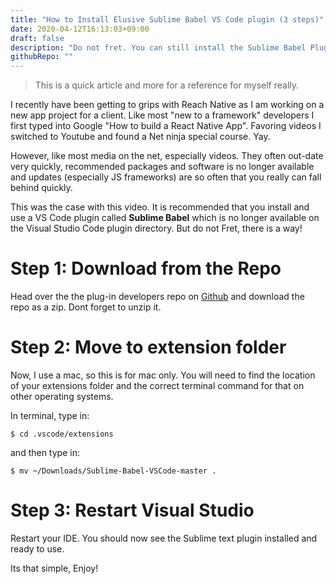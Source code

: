 ```yaml
---
title: "How to Install Elusive Sublime Babel VS Code plugin (3 steps)"
date: 2020-04-12T16:13:03+09:00
draft: false
description: "Do not fret. You can still install the Sublime Babel Plugin. "
githubRepo: ""
---
```


<blockquote>This is a quick article and more for a reference for myself really.</blockquote>

I recently have been getting to grips with Reach Native as I am working on a new app project for a client. Like most "new to a framework" developers I first typed into Google "How to build a React Native App". Favoring videos I switched to Youtube and found a Net ninja special course. Yay.

However, like most media on the net, especially videos. They often out-date very quickly, recommended packages and software is no longer available and updates (especially JS frameworks) are so often that you really can fall behind quickly. 

This was the case with this video. It is recommended that you install and use a VS Code plugin called <strong>Sublime Babel</strong> which is no longer available on the Visual Studio Code plugin directory. But do not Fret, there is a way! 

# Step 1: Download from the Repo 

Head over the the plug-in developers repo on <a href="https://github.com/joshpeng/Sublime-Babel-VSCode" target="_blank">Github</a> and download the repo as a zip. Dont forget to unzip it. 

# Step 2: Move to extension folder

Now, I use a mac, so this is for mac only. You will need to find the location of your extensions folder and the correct terminal command for that on other operating systems. 

In terminal, type in: 

<pre><code>$ cd .vscode/extensions</code></pre>

and then type in:

<pre><code>$ mv ~/Downloads/Sublime-Babel-VSCode-master .</code></pre>

# Step 3: Restart Visual Studio

Restart your IDE. You should now see the Sublime text plugin installed and ready to use. 


Its that simple, Enjoy! 

